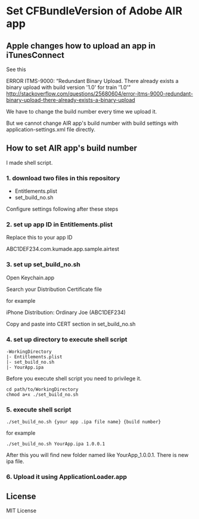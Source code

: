 # Set CFBundleVersion of Adobe AIR app

## Apple changes how to upload an app in iTunesConnect

See this

ERROR ITMS-9000: “Redundant Binary Upload. There already exists a binary upload with build version '1.0' for train '1.0'” <http://stackoverflow.com/questions/25680604/error-itms-9000-redundant-binary-upload-there-already-exists-a-binary-upload>

We have to change the build number every time we upload it.

But we cannot change AIR app's build number with build settings with application-settings.xml file directly.


## How to set AIR app's build number

I made shell script.

### 1. download two files in this repository

- Entitlements.plist
- set_build_no.sh

Configure settings following after these steps


### 2. set up app ID in Entitlements.plist

Replace this to your app ID

ABC1DEF234.com.kumade.app.sample.airtest

### 3. set up set_build_no.sh

Open Keychain.app

Search your Distribution Certificate file

for example

iPhone Distribution: Ordinary Joe (ABC1DEF234)

Copy and paste into CERT section in set_build_no.sh


### 4. set up directory to execute shell script

```
-WorkingDirectory
|- Entitlements.plist
|- set_build_no.sh
|- YourApp.ipa
```

Before you execute shell script you need to privilege it.

```
cd path/to/WorkingDirectory
chmod a+x ./set_build_no.sh
```


### 5. execute shell script

```
./set_build_no.sh {your app .ipa file name} {build number}
```

for example

```
./set_build_no.sh YourApp.ipa 1.0.0.1
```

After this you will find new folder named like YourApp_1.0.0.1. There is new ipa file.

### 6. Upload it using ApplicationLoader.app



## License
MIT License
